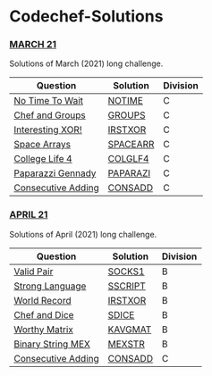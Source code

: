 # Codechef-Solutions

### [MARCH 21](https://www.codechef.com/MARCH21C)
Solutions of March (2021) long challenge.

| Question                                                                 | Solution                                                                                      | Division |
|--------------------------------------------------------------------------|-----------------------------------------------------------------------------------------------|----------|
| [No Time To Wait](https://www.codechef.com/MARCH21C/problems/NOTIME)     | [NOTIME](https://github.com/Shlok-Zanwar/Codechef-Solutions/blob/main/March21/NoTime.cpp)     | C        |
| [Chef and Groups](https://www.codechef.com/MARCH21C/problems/GROUPS)     | [GROUPS](https://github.com/Shlok-Zanwar/Codechef-Solutions/blob/main/March21/Groups.cpp)     | C        |
| [Interesting XOR!](https://www.codechef.com/MARCH21C/problems/IRSTXOR)   | [IRSTXOR](https://github.com/Shlok-Zanwar/Codechef-Solutions/blob/main/March21/IrstXOR.cpp)   | C        |
| [Space Arrays](https://www.codechef.com/MARCH21C/problems/SPACEARR)      | [SPACEARR](https://github.com/Shlok-Zanwar/Codechef-Solutions/blob/main/March21/SpaceArr.cpp) | C        |
| [College Life 4](https://www.codechef.com/MARCH21C/problems/COLGLF4)     | [COLGLF4](https://github.com/Shlok-Zanwar/Codechef-Solutions/blob/main/March21/ColgLf4.cpp)   | C        |
| [Paparazzi Gennady](https://www.codechef.com/MARCH21C/problems/PAPARAZI) | [PAPARAZI](https://github.com/Shlok-Zanwar/Codechef-Solutions/blob/main/March21/Paparazi.cpp) | C        |
| [Consecutive Adding](https://www.codechef.com/MARCH21C/problems/CONSADD) | [CONSADD](https://github.com/Shlok-Zanwar/Codechef-Solutions/blob/main/March21/Consadd.cpp)   | C        |


### [APRIL 21](https://www.codechef.com/MARCH21C)
Solutions of April (2021) long challenge.

| Question                                                                 | Solution                                                                                      | Division |
|--------------------------------------------------------------------------|-----------------------------------------------------------------------------------------------|----------|
| [Valid Pair](https://www.codechef.com/APRIL21B/problems/SOCKS1)          | [SOCKS1](https://github.com/Shlok-Zanwar/Codechef-Solutions/blob/main/April21/Socks1.cpp)     | B        |
| [Strong Language](https://www.codechef.com/APRIL21B/problems/SSCRIPT)    | [SSCRIPT](https://github.com/Shlok-Zanwar/Codechef-Solutions/blob/main/April21/SScript.cpp)   | B        |
| [World Record](https://www.codechef.com/APRIL21B/problems/BOLT)          | [IRSTXOR](https://github.com/Shlok-Zanwar/Codechef-Solutions/blob/main/April21/Bolt.cpp)      | B        |
| [Chef and Dice](https://www.codechef.com/APRIL21B/problems/SDICE)        | [SDICE](https://github.com/Shlok-Zanwar/Codechef-Solutions/blob/main/April21/SDice.cpp)       | B        |
| [Worthy Matrix](https://www.codechef.com/APRIL21B/problems/KAVGMAT)      | [KAVGMAT](https://github.com/Shlok-Zanwar/Codechef-Solutions/blob/main/April21/Kavgmat.cpp)   | B        |
| [Binary String MEX](https://www.codechef.com/APRIL21B/problems/MEXSTR)   | [MEXSTR](https://github.com/Shlok-Zanwar/Codechef-Solutions/blob/main/April21/MexStr.cpp)     | B        |
| [Consecutive Adding](https://www.codechef.com/MARCH21C/problems/CONSADD) | [CONSADD](https://github.com/Shlok-Zanwar/Codechef-Solutions/blob/main/April21/Consadd.cpp)   | C        |